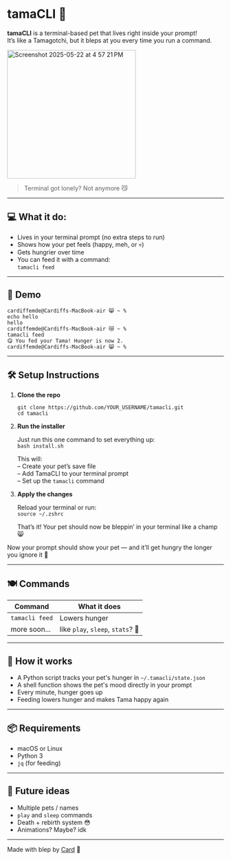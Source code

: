 # tamaCLI 🐣

**tamaCLI** is a terminal-based pet that lives right inside your prompt!  
It’s like a Tamagotchi, but it bleps at you every time you run a command.

<img width="299" alt="Screenshot 2025-05-22 at 4 57 21 PM" src="https://github.com/user-attachments/assets/7ffcb00e-b07c-4cd3-ae61-dbedb2dc3e11" />

> Terminal got lonely? Not anymore 😼

---

## 💻 What it do:

- Lives in your terminal prompt (no extra steps to run)
- Shows how your pet feels (happy, meh, or 💀)
- Gets hungrier over time
- You can feed it with a command:  
  ```tamacli feed```

---

## 📸 Demo

```cardiffemde@Cardiffs-MacBook-air 😸 ~ %```  
```echo hello```  
```hello```  
```cardiffemde@Cardiffs-MacBook-air 😿 ~ %```  
```tamacli feed```  
```😋 You fed your Tama! Hunger is now 2.```  
```cardiffemde@Cardiffs-MacBook-air 😸 ~ %```

---

## 🛠️ Setup Instructions

1. **Clone the repo**

   ```git clone https://github.com/YOUR_USERNAME/tamacli.git```  
   ```cd tamacli```

2. **Run the installer**

   Just run this one command to set everything up:  
   ```bash install.sh```

   This will:  
   – Create your pet’s save file  
   – Add TamaCLI to your terminal prompt  
   – Set up the ```tamacli``` command

3. **Apply the changes**

   Reload your terminal or run:  
   ```source ~/.zshrc```

   That’s it! Your pet should now be bleppin’ in your terminal like a champ 😸

Now your prompt should show your pet — and it’ll get hungry the longer you ignore it 👀

---

## 🍽️ Commands

| Command        | What it does            |
|----------------|--------------------------|
| ```tamacli feed``` | Lowers hunger            |
| more soon...   | like ```play```, ```sleep```, ```stats```? 👀 |

---

## 💾 How it works

- A Python script tracks your pet's hunger in ```~/.tamacli/state.json```
- A shell function shows the pet's mood directly in your prompt
- Every minute, hunger goes up
- Feeding lowers hunger and makes Tama happy again

---

## 📦 Requirements

- macOS or Linux
- Python 3
- ```jq``` (for feeding)

---

## 🐾 Future ideas

- Multiple pets / names
- ```play``` and ```sleep``` commands
- Death + rebirth system 😳
- Animations? Maybe? idk

---

Made with blep by [Card](https://github.com/Cardsea) 💖

